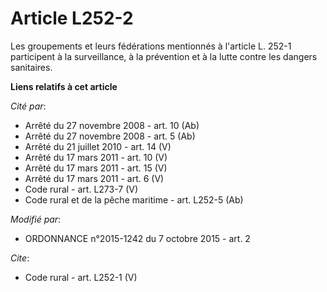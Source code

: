 # Article L252-2

Les groupements et leurs fédérations mentionnés à l'article L. 252-1 participent à la surveillance, à la prévention et à la
lutte contre les dangers sanitaires.

**Liens relatifs à cet article**

_Cité par_:

  - Arrêté du 27 novembre 2008 - art. 10 (Ab)
  - Arrêté du 27 novembre 2008 - art. 5 (Ab)
  - Arrêté du 21 juillet 2010 - art. 14 (V)
  - Arrêté du 17 mars 2011 - art. 10 (V)
  - Arrêté du 17 mars 2011 - art. 15 (V)
  - Arrêté du 17 mars 2011 - art. 6 (V)
  - Code rural - art. L273-7 (V)
  - Code rural et de la pêche maritime - art. L252-5 (Ab)

_Modifié par_:

  - ORDONNANCE n°2015-1242 du 7 octobre 2015 - art. 2

_Cite_:

  - Code rural - art. L252-1 (V)
